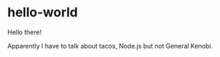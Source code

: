 # hello-world

Hello there!

Apparently I have to talk about tacos, Node.js but not General Kenobi.
